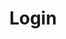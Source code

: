 ---
layout: admin
title: Login
nav: true
nav_order: 6
dropdown: false
backend:
  name: git-gateway
  branch: master # Branch to update (optional; defaults to master)
publish_mode: editorial_workflow
media_folder: "assets/uploads"
---